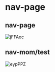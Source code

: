 # nav\-page

## nav\-page

![jFFAoc](https://cdn.jsdelivr.net/gh/gxggxl/oss@master/uPic/jFFAoc.png)

## nav-mom\/test

![eypPPZ](https://cdn.jsdelivr.net/gh/gxggxl/oss@master/uPic/eypPPZ.png)
